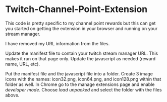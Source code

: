 # Twitch-Channel-Point-Extension

This code is pretty specific to my channel point rewards but this can get you started on getting the extension in your browser and running on your stream manager.

I have removed my URL information from the files.

Update the manifest file to contain your twitch stream manager URL. This makes it run on that page only. Update the javascript as needed (reward name, URL, etc).

Put the manifest file and the javascript file into a folder. Create 3 image icons with the names: icon32.png, icon64.png, and icon128.png within that folder as well.
In Chrome go to the manage extensions page and enable *developer mode*. Choose *load unpacked* and select the folder with the files above.
